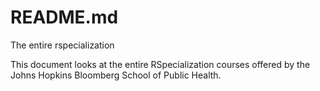 # README.md
The entire rspecialization

This document looks at the entire RSpecialization courses offered by the Johns Hopkins Bloomberg School of Public Health.
